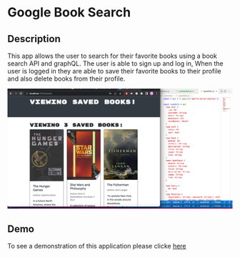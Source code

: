 # Google Book Search

## Description

This app allows the user to search for their favorite books using a book search API and graphQL. The user is able to sign up and log in, When the user is logged in they are able to save their favorite books to their profile and also delete books from their profile.

![alt-text](./assets/GBS_SS.png)

## Demo

To see a demonstration of this application please clicke [here](https://drive.google.com/file/d/1l_KvlGm2Oyqvh7I0oCHtHHwjKlRrYhrd/view)